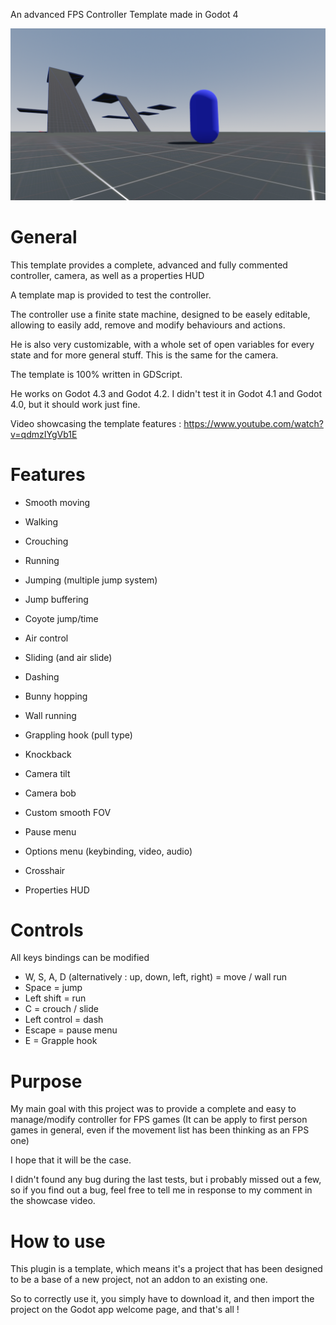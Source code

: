 
An advanced FPS Controller Template made in Godot 4


![Template logo](Arts/TemplateImages/Logo.png)


# **General**


This template provides a complete, advanced and fully commented controller, camera, as well as a properties HUD

A template map is provided to test the controller.

The controller use a finite state machine, designed to be easely editable, allowing to easily add, remove and modify behaviours and actions.

He is also very customizable, with a whole set of open variables for every state and for more general stuff. This is the same for the camera.

The template is 100% written in GDScript.

He works on Godot 4.3 and Godot 4.2.
I didn't test it in Godot 4.1 and Godot 4.0, but it should work just fine.

Video showcasing the template features : https://www.youtube.com/watch?v=qdmzIYgVb1E


# **Features**

 - Smooth moving
 - Walking
 - Crouching
 - Running
 - Jumping (multiple jump system)
 - Jump buffering
 - Coyote jump/time
 - Air control
 - Sliding (and air slide)
 - Dashing
 - Bunny hopping
 - Wall running
 - Grappling hook (pull type)
 - Knockback

 - Camera tilt
 - Camera bob
 - Custom smooth FOV

 - Pause menu
 - Options menu (keybinding, video, audio)
 - Crosshair
 - Properties HUD


# **Controls**


All keys bindings can be modified

- W, S, A, D (alternatively : up, down, left, right) = move / wall run
- Space = jump
- Left shift = run
- C = crouch / slide
- Left control = dash
- Escape = pause menu
- E = Grapple hook


# **Purpose**


My main goal with this project was to provide a complete and easy to manage/modify controller for FPS games (It can be apply to first person games in general, even if the movement list has been thinking as an FPS one)

I hope that it will be the case.

I didn't found any bug during the last tests, but i probably missed out a few, so if you find out a bug, feel free to tell me in response to my comment in the showcase video.


# **How to use**


This plugin is a template, which means it's a project that has been designed to be a base of a new project, not an addon to an existing one.

So to correctly use it, you simply have to download it, and then import the project on the Godot app welcome page, and that's all !
 
 
